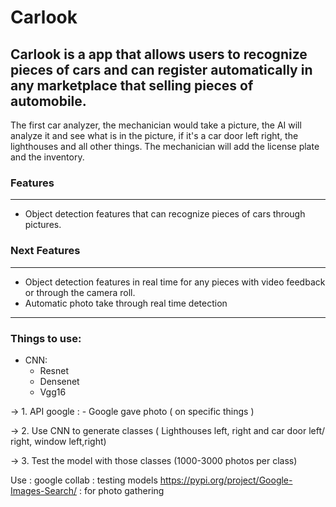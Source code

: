 # Carlook

## Carlook is a app that allows users to recognize pieces of cars and can register automatically in any marketplace that selling pieces of automobile.

The first car analyzer, the mechanician would take a picture, the AI will analyze it and see what is in the picture, if it's a car door left right, the lighthouses and all other things. The mechanician will add the license plate and the inventory.

### Features
---
- Object detection features that can recognize pieces of cars through pictures.


### Next Features
---
- Object detection features in real time for any pieces  with video feedback or through the camera roll.
- Automatic photo take through real time detection

---
### Things to use:
- CNN:
  - Resnet
  - Densenet
  - Vgg16

-> 1. API google :
    - Google gave photo ( on specific things )

-> 2. Use CNN to generate classes ( Lighthouses left, right and car door left/ right, window left,right)

-> 3. Test the model with those classes (1000-3000 photos per class)

Use : 
google collab : testing models
https://pypi.org/project/Google-Images-Search/ : for photo gathering

